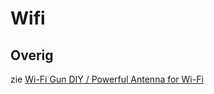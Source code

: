 # Wifi

## Overig

zie [Wi-Fi Gun DIY / Powerful Antenna for Wi-Fi](https://www.youtube.com/watch?v=Nk-nj_BwoBE)


